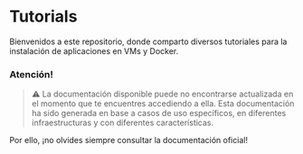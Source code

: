 # Tutorials
Bienvenidos a este repositorio, donde comparto diversos tutoriales para la instalación de aplicaciones en VMs y Docker. 

### Atención!
> :warning: La documentación disponible puede no encontrarse actualizada en el momento que te encuentres accediendo a ella. 
Esta documentación ha sido generada en base a casos de uso específicos, en diferentes infraestructuras y con diferentes características. 

Por ello, ¡no olvides siempre consultar la documentación oficial! 
